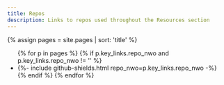 ```yaml
---
title: Repos
description: Links to repos used throughout the Resources section
---
```


{% assign pages = site.pages | sort: 'title' %}

<ul>
  {% for p in pages %}
      {% if p.key_links.repo_nwo and p.key_links.repo_nwo != '' %}
          <li>
              {%- include github-shields.html repo_nwo=p.key_links.repo_nwo -%}
          </li>
      {% endif %}
  {% endfor %}
</ul>
